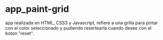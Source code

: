# app_paint-grid
app realizada en HTML, CSS3 y Javascript, refiere a una grilla para pintar con el color seleccionado y pudiendo resertearla cuando desee con el boton "reset".
